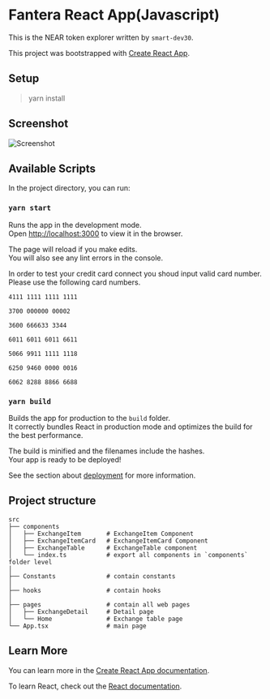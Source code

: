 # Fantera React App(Javascript)

This is the NEAR token explorer written by `smart-dev30`.

This project was bootstrapped with [Create React App](https://github.com/facebook/create-react-app).

## Setup
  > yarn install

## Screenshot
![Screenshot](screen.gif)

## Available Scripts

In the project directory, you can run:

### `yarn start`

Runs the app in the development mode.\
Open [http://localhost:3000](http://localhost:3000) to view it in the browser.

The page will reload if you make edits.\
You will also see any lint errors in the console.

In order to test your credit card connect you shoud input valid card number.\
Please use the following card numbers.
```
4111 1111 1111 1111

3700 000000 00002

3600 666633 3344

6011 6011 6011 6611

5066 9911 1111 1118

6250 9460 0000 0016

6062 8288 8866 6688
```

### `yarn build`

Builds the app for production to the `build` folder.\
It correctly bundles React in production mode and optimizes the build for the best performance.

The build is minified and the filenames include the hashes.\
Your app is ready to be deployed!

See the section about [deployment](https://facebook.github.io/create-react-app/docs/deployment) for more information.

## Project structure

```
src
├── components
│   ├── ExchangeItem       # ExchangeItem Component
│   ├── ExchangeItemCard   # ExchangeItemCard Component
│   ├── ExchangeTable      # ExchangeTable component
│   └── index.ts           # export all components in `components` folder level
│
├── Constants              # contain constants
│
├── hooks                  # contain hooks
│
├── pages                  # contain all web pages
│   ├── ExchangeDetail     # Detail page
│   └── Home               # Exchange table page
└── App.tsx                # main page
```
## Learn More

You can learn more in the [Create React App documentation](https://facebook.github.io/create-react-app/docs/getting-started).

To learn React, check out the [React documentation](https://reactjs.org/).
